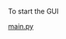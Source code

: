 To start the GUI

 [main.py](https://github.com/cepdnaclk/e16-3yp-smart-pharmaceutical-warehousing/blob/main/Operator%20Interface/Operator%20GUI/gui/main.py)
 

